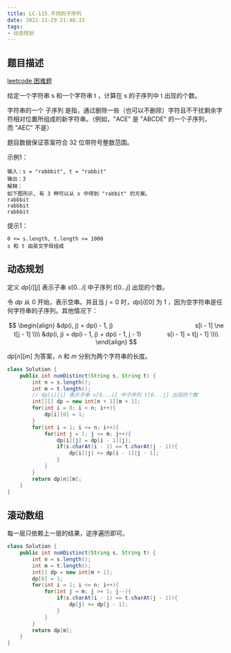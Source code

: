 ```yaml
---
title: LC-115.不同的子序列
date: 2022-11-29 21:48:33
tags:
- 动态规划
---
```


## 题目描述
[leetcode 困难题](https://leetcode.cn/problems/distinct-subsequences/)

给定一个字符串 s 和一个字符串 t ，计算在 s 的子序列中 t 出现的个数。

字符串的一个 子序列 是指，通过删除一些（也可以不删除）字符且不干扰剩余字符相对位置所组成的新字符串。（例如，"ACE" 是 "ABCDE" 的一个子序列，而 "AEC" 不是）

题目数据保证答案符合 32 位带符号整数范围。

示例1：
```
输入：s = "rabbbit", t = "rabbit"
输出：3
解释：
如下图所示, 有 3 种可以从 s 中得到 "rabbit" 的方案。
rabbbit
rabbbit
rabbbit
```

提示1：
```
0 <= s.length, t.length <= 1000
s 和 t 由英文字母组成
```

## 动态规划
定义 $dp[i][j]$ 表示子串 $s[0...i]$ 中子序列 $t[0...j]$ 出现的个数。

令 $dp$ 从 $0$ 开始，表示空串。并且当 $j = 0$ 时，$dp[i][0]$ 为 $1$ ，因为空字符串是任何字符串的子序列。其他情况下：

$$
\begin{align}
&dp(i, j) = dp(i - 1, j)　　　　　　　　　　　　 　 s[i - 1] \ne t[j - 1] \\\\
&dp(i, j) = dp(i - 1, j) + dp(i - 1, j - 1)　　　　 s[i - 1] = t[j - 1] \\\\
\end{align}
$$

$dp[n][m]$ 为答案，$n$ 和 $m$ 分别为两个字符串的长度。
```Java
class Solution {
    public int numDistinct(String s, String t) {
        int n = s.length();
        int m = t.length();
        // dp[i][j] 表示子串 s[0...i] 中子序列 t[0...j] 出现的个数
        int[][] dp = new int[n + 1][m + 1];
        for(int i = 0; i < n; i++){
            dp[i][0] = 1;
        }
        for(int i = 1; i <= n; i++){
            for(int j = 1; j <= m; j++){
                dp[i][j] = dp[i - 1][j];
                if(s.charAt(i - 1) == t.charAt(j - 1)){
                    dp[i][j] += dp[i - 1][j - 1];
                }
            }
        }
        return dp[n][m];
    }
}
```

## 滚动数组
每一层只依赖上一层的结果，逆序遍历即可。
```Java
class Solution {
    public int numDistinct(String s, String t) {
        int n = s.length();
        int m = t.length();
        int[] dp = new int[m + 1];
        dp[0] = 1;
        for(int i = 1; i <= n; i++){
            for(int j = m; j >= 1; j--){
                if(s.charAt(i - 1) == t.charAt(j - 1)){
                    dp[j] += dp[j - 1];
                }
            }
        }
        return dp[m];
    }
}
```